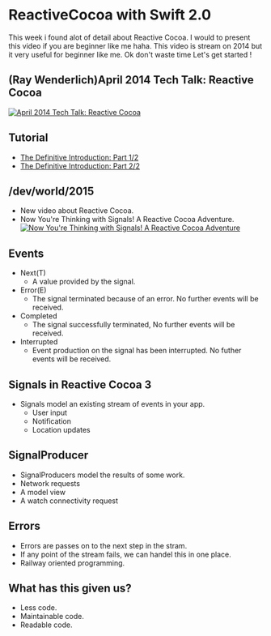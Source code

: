 # ReactiveCocoa with Swift 2.0

This week i found alot of detail about Reactive Cocoa. I would to present this video if you are beginner like me haha. This video is stream on 2014 but it very useful for beginner like me. 
Ok don't waste time Let's get started !

## (Ray Wenderlich)April 2014 Tech Talk: Reactive Cocoa 
[![April 2014 Tech Talk: Reactive Cocoa](http://img.youtube.com/vi/fWV7xyN5CR8/0.jpg)](http://www.youtube.com/watch?v=fWV7xyN5CR8 "April 2014 Tech Talk: Reactive Cocoa")

## Tutorial
* [The Definitive Introduction: Part 1/2](http://www.raywenderlich.com/62699/reactivecocoa-tutorial-pt1) 
* [The Definitive Introduction: Part 2/2](http://www.raywenderlich.com/62796/reactivecocoa-tutorial-pt2) 

## /dev/world/2015
* New video about Reactive Cocoa. 
* Now You're Thinking with Signals!­ A Reactive Cocoa Adventure.<br />
[![Now You're Thinking with Signals!­ A Reactive Cocoa Adventure](http://img.youtube.com/vi/kfUB8_GLh3c/0.jpg)](http://www.youtube.com/watch?v=kfUB8_GLh3c "Now You're Thinking with Signals!­ A Reactive Cocoa Adventure")

## Events
* Next(T)
  * A value provided by the signal.
* Error(E)
  * The signal terminated because of an error. No further events will be received.
* Completed
  * The signal successfully terminated, No further events will be received.
* Interrupted
  * Event production on the signal has been interrupted. No futher events will be received.
  
## Signals in Reactive Cocoa 3
* Signals model an existing stream of events in your app.
  * User input
  * Notification
  * Location updates

## SignalProducer
* SignalProducers model the results of some work.
 * Network requests
 * A model view
 * A watch connectivity request

## Errors
* Errors are passes on to the next step in the stram.
* If any point of the stream fails, we can handel this in one place.
* Railway oriented programming.

## What has this given us?
* Less code.
* Maintainable code.
* Readable code.